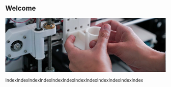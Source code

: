 ## Welcome

![](../index/foto_index.jpg)

IndexIndexIndexIndexIndexIndexIndexIndexIndexIndexIndexIndex
